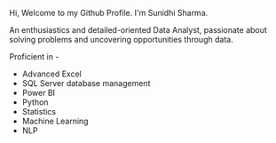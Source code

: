  Hi, Welcome to my Github Profile. I'm Sunidhi Sharma.
 
 An enthusiastics and detailed-oriented Data Analyst, passionate about solving problems and uncovering opportunities through data.
 
 Proficient in -
 - Advanced Excel
 - SQL Server database management
 - Power BI
 - Python
 - Statistics
 - Machine Learning
 - NLP
